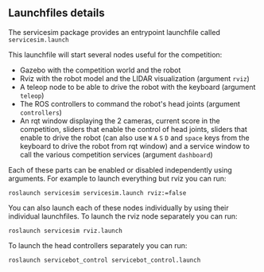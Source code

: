 ## Launchfiles details

The servicesim package provides an entrypoint launchfile called `servicesim.launch`

This launchfile will start several nodes useful for the competition:

* Gazebo with the competition world and the robot
* Rviz with the robot model and the LIDAR visualization (argument `rviz`)
* A teleop node to be able to drive the robot with the keyboard (argument `teleop`)
* The ROS controllers to command the robot's head joints (argument `controllers`)
* An rqt window displaying the 2 cameras, current score in the competition, sliders that enable the control of head joints, sliders that enable to drive the robot (can also use `W` `A` `S` `D` and `space` keys from the keyboard to drive the robot from rqt window) and a service window to call the various competition services (argument `dashboard`)


Each of these parts can be enabled or disabled independently using arguments. For example to launch everything but rviz you can run:

    roslaunch servicesim servicesim.launch rviz:=false

You can also launch each of these nodes individually by using their individual launchfiles.
To launch the rviz node separately you can run:

    roslaunch servicesim rviz.launch

To launch the head controllers separately you can run:

    roslaunch servicebot_control servicebot_control.launch